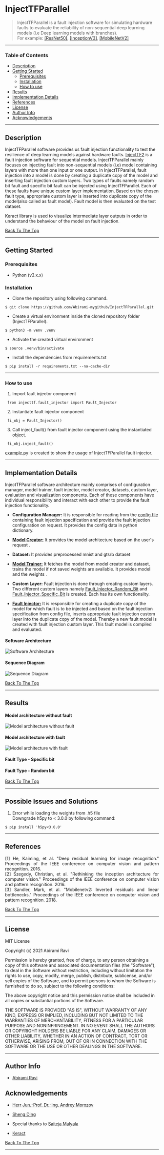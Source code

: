 # InjectTFParallel


> InjectTFParallel is a fault injection software for simulating hardware faults to evaluate the reliability of non-sequential deep learning models (i.e Deep learning models with branches). <br />
For example: [[ResNet50]](#1), [[InceptionV3]](#2), [[MobileNetV2]](#3)
---

### Table of Contents

- [Description](#description)
- [Getting Started](#getting-started)
    - [Prerequisites](#prerequisites)
    - [Installation](#installation)
    - [How to use](#how-to-use)
- [Results](#results)
- [Implementation Details](#implementation-details)
- [References](#references)
- [License](#license)
- [Author Info](#author-info)
- [Acknowledgements](#acknowledgements)

---

## Description
InjectTFParallel software provides us fault injection functionality to test the resilience of deep learning models against hardware faults. [InjectTF2](https://github.com/mbsa-tud/InjectTF2) is a fault injection software for sequential models. InjectTFParallel mainly focuses on injecting fault into non-sequential models (i.e) model containing layers with more than one input or one output.
In InjectTFParallel, fault injection into a model is done by creating a duplicate copy of the model and inserting fault injection custom layers. Two types of faults namely random bit fault and specific bit fault can be injected using InjectTFParallel. Each of these faults have unique custom layer implementation. Based on the chosen fault type, appropriate custom layer is inserted into duplicate copy of the model(also called as fault model). Fault model is then evaluated on the test dataset.

Keract library is used to visualize intermediate layer outputs in order to understand the behaviour of the model on fault injection.

[Back To The Top](#InjectTFParallel)

---

## Getting Started

### Prerequisites
- Python (v3.x.x)

### Installation
- Clone the repository using following command.
```
$ git clone https://github.com/Abirami-mygithub/InjectTFParallel.git
```
- Create a virtual environment inside the cloned repository folder (InjectTFParallel).
```
$ python3 -m venv .venv
```
- Activate the created virtual environment
```
$ source .venv/bin/activate
```
- Install the dependencies from requirements.txt
```
$ pip install -r requirements.txt --no-cache-dir
```
---
### How to use

1. Import fault injector component
```
 from injecttf.fault_injector import Fault_Injector
```
2. Instantiate fault injector component
```
 fi_obj = Fault_Injector()
```
3. Call inject_fault() from fault injector component using the instantiated object.
```
 fi_obj.inject_fault()
```
[example.py](https://github.com/Abirami-mygithub/InjectTFParallel/blob/main/injecttf/example.py) is created to show the usage of InjectTFParallel fault injector.

---

## Implementation Details
InjectTFParallel software architecture mainly comprises of configuration manager, model trainer, fault injector, model creator, datasets, custom layer, evaluation and visualization components. Each of these components have individual responsibility and interact with each other to provide the fault injection functionality. 
- **Configuration Manager:** It is responsible for reading from the [config file](https://github.com/Abirami-mygithub/InjectTFParallel/blob/main/config/Fault_injection_config_file.yml) containing fault injection specification and provide the fault injection configuration on request. It provides the config data in python dictionary.

- **[Model Creator:](https://github.com/Abirami-mygithub/InjectTFParallel/blob/main/model_creator/model_inception.py)** It provides the model architecture based on the user's request .

- **Dataset:** It provides preprocessed mnist and gtsrb dataset 

- **[Model Trainer:](https://github.com/Abirami-mygithub/InjectTFParallel/blob/main/model_trainer/trainer_inception.py)** It fetches the model from model creator and dataset, trains the model if not saved weights are available. It provides model and the weights .

- **Custom Layer:** Fault injection is done through creating custom layers. Two different custom layers namely [Fault_Injector_Random_Bit](https://github.com/Abirami-mygithub/InjectTFParallel/blob/main/custom_layer/fault_injection_random_bit.py) and [Fault_Injector_Specific_Bit](https://github.com/Abirami-mygithub/InjectTFParallel/blob/main/custom_layer/fault_injection_specific_bit.py) is created. Each has its own functionality.

- **[Fault Injector:](https://github.com/Abirami-mygithub/InjectTFParallel/blob/main/injecttf/fault_injector.py)** It is responsible for creating a duplicate copy of the model for which fault is to be injected and based on the fault injection specification from config file, inserts appropriate fault injection custom layer into the duplicate copy of the model. Thereby a new fault model is created with fault injection custom layer. This fault model is compiled and evaluated.


#### Software Architecture

![Software Architecture](https://github.com/Abirami-mygithub/InjectTFParallel/blob/main/Project_Images/architecture.png)



#### Sequence Diagram

![Sequence Diagram](https://github.com/Abirami-mygithub/InjectTFParallel/blob/main/Project_Images/sequence%20diagram.png)

[Back To The Top](#InjectTFParallel)

---
## Results
#### Model architecture without fault
![Model architecture without fault]()
#### Model architecture with fault
![Model architecture with fault]()

#### Fault Type - Specific bit

#### Fault Type - Random bit

[Back To The Top](#InjectTFParallel)

---
## Possible Issues and Solutions

1. Error while loading the weights from .h5 file <br />
Downgrade h5py to < 3.0.0 by following command:
```
$ pip install 'h5py<3.0.0'
```
---
## References
<div style="text-align: justify">
<a id="1">[1]</a>  He, Kaiming, et al. "Deep residual learning for image recognition." Proceedings of the IEEE conference on computer vision and pattern recognition. 2016. <br />
<a id="2">[2]</a>  Szegedy, Christian, et al. "Rethinking the inception architecture for computer vision." Proceedings of the IEEE conference on computer vision and pattern recognition. 2016. <br />
<a id="3">[3]</a>  Sandler, Mark, et al. "Mobilenetv2: Inverted residuals and linear bottlenecks." Proceedings of the IEEE conference on computer vision and pattern recognition. 2018.
</div>


[Back To The Top](#InjectTFParallel)

---

## License

MIT License

Copyright (c) 2021 Abirami Ravi

Permission is hereby granted, free of charge, to any person obtaining a copy
of this software and associated documentation files (the "Software"), to deal
in the Software without restriction, including without limitation the rights
to use, copy, modify, merge, publish, distribute, sublicense, and/or sell
copies of the Software, and to permit persons to whom the Software is
furnished to do so, subject to the following conditions:

The above copyright notice and this permission notice shall be included in all
copies or substantial portions of the Software.

THE SOFTWARE IS PROVIDED "AS IS", WITHOUT WARRANTY OF ANY KIND, EXPRESS OR
IMPLIED, INCLUDING BUT NOT LIMITED TO THE WARRANTIES OF MERCHANTABILITY,
FITNESS FOR A PARTICULAR PURPOSE AND NONINFRINGEMENT. IN NO EVENT SHALL THE
AUTHORS OR COPYRIGHT HOLDERS BE LIABLE FOR ANY CLAIM, DAMAGES OR OTHER
LIABILITY, WHETHER IN AN ACTION OF CONTRACT, TORT OR OTHERWISE, ARISING FROM,
OUT OF OR IN CONNECTION WITH THE SOFTWARE OR THE USE OR OTHER DEALINGS IN THE
SOFTWARE.

---

## Author Info

- [Abirami Ravi](https://www.linkedin.com/in/abiramiravi/)


## Acknowledgements

- [Herr Jun.-Prof. Dr.-Ing. Andrey Morozov](https://www.ias.uni-stuttgart.de/institut/team/Morozov/)

- [Sheng Ding](https://www.ias.uni-stuttgart.de/en/institute/team/Ding/)

- Special thanks to [Saiteja Malyala](https://github.com/saitejamalyala)

- [Keract](https://github.com/philipperemy/keract/blob/master/README.md)

[Back To The Top](#read-me-template)

---
